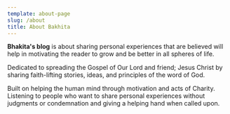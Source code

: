 ```yaml
---
template: about-page
slug: /about
title: About Bakhita
---
```

**Bhakita's blog** is about sharing personal experiences that are believed will help in motivating the reader to grow and be better in all spheres of life.

Dedicated to spreading the Gospel of Our Lord and friend; Jesus Christ by sharing faith-lifting stories, ideas,  and principles of the word of God.

Built on helping the human mind through motivation and acts of Charity. Listening to people who want to share personal experiences without judgments or condemnation and giving a helping hand when called upon.